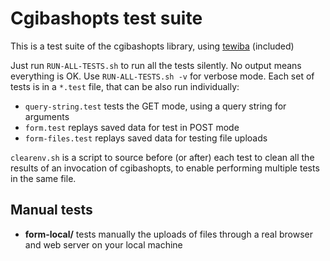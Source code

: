 # Cgibashopts test suite
This is a test suite of the cgibashopts library, using [tewiba](http://colas.nahaboo.net/Software/Tewiba) (included)

Just run `RUN-ALL-TESTS.sh` to run all the tests silently. No output means everything is OK. Use `RUN-ALL-TESTS.sh -v` for verbose mode. Each set of tests is in a `*.test` file, that can be also run individually:

- `query-string.test` tests the GET mode, using a query string for arguments
- `form.test` replays saved data for test in POST mode
- `form-files.test` replays saved data for testing file uploads

`clearenv.sh` is a script to source before (or after) each test to clean all the results of an invocation of cgibashopts, to enable performing multiple tests in the same file.

## Manual tests
- **form-local/** tests manually the uploads of files through a real browser and web server on your local machine